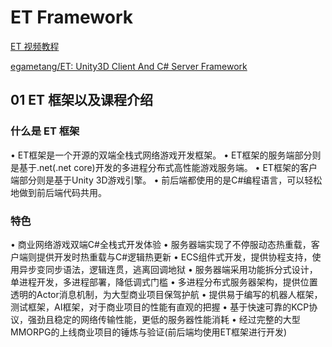 # ET Framework

[ET 视频教程](https://edu.uwa4d.com/course-intro/1/375)

[egametang/ET: Unity3D Client And C# Server Framework](https://github.com/egametang/ET)

## 01 ET 框架以及课程介绍

### 什么是 ET 框架

• ET框架是一个开源的双端全栈式网络游戏开发框架。
• ET框架的服务端部分则是基于.net(.net core)开发的多进程分布式高性能游戏服务端。
• ET框架的客户端部分则是基于Unity 3D游戏引擎。
• 前后端都使用的是C#编程语言，可以轻松地做到前后端代码共用。

### 特色

• 商业网络游戏双端C#全栈式开发体验
• 服务器端实现了不停服动态热重载，客户端则提供开发时热重载与C#逻辑热更新
• ECS组件式开发，提供协程支持，使用异步变同步语法，逻辑连贯，逃离回调地狱
• 服务器端采用功能拆分式设计，单进程开发，多进程部署，降低调式门槛
• 多进程分布式服务器架构，提供位置透明的Actor消息机制，为大型商业项目保驾护航
• 提供易于编写的机器人框架，测试框架，AI框架，对于商业项目的性能有直观的把握
• 基于快速可靠的KCP协议，强劲且稳定的网络传输性能，更低的服务器性能消耗
• 经过完整的大型MMORPG的上线商业项目的锤炼与验证(前后端均使用ET框架进行开发)

